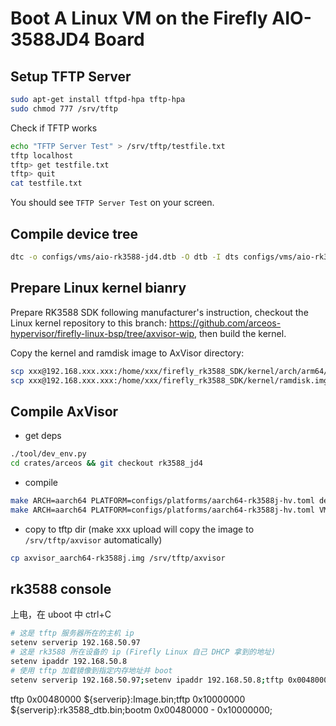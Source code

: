 # Boot A Linux VM on the Firefly AIO-3588JD4 Board

## Setup TFTP Server

```bash
sudo apt-get install tftpd-hpa tftp-hpa
sudo chmod 777 /srv/tftp
```

Check if TFTP works

```bash
echo "TFTP Server Test" > /srv/tftp/testfile.txt
tftp localhost
tftp> get testfile.txt
tftp> quit
cat testfile.txt
```

You should see `TFTP Server Test` on your screen.

## Compile device tree

```bash
dtc -o configs/vms/aio-rk3588-jd4.dtb -O dtb -I dts configs/vms/aio-rk3588-jd4.dts
```

## Prepare Linux kernel bianry

Prepare RK3588 SDK following manufacturer's instruction, checkout the Linux kernel repository to this branch: https://github.com/arceos-hypervisor/firefly-linux-bsp/tree/axvisor-wip, then build the kernel.

Copy the kernel and ramdisk image to AxVisor directory:

```bash
scp xxx@192.168.xxx.xxx:/home/xxx/firefly_rk3588_SDK/kernel/arch/arm64/boot/Image configs/vms/Image.bin
scp xxx@192.168.xxx.xxx:/home/xxx/firefly_rk3588_SDK/kernel/ramdisk.img configs/vms/ramdisk.img
```

## Compile AxVisor

* get deps

```bash
./tool/dev_env.py
cd crates/arceos && git checkout rk3588_jd4
```

* compile

```bash
make ARCH=aarch64 PLATFORM=configs/platforms/aarch64-rk3588j-hv.toml defconfig
make ARCH=aarch64 PLATFORM=configs/platforms/aarch64-rk3588j-hv.toml VM_CONFIGS=configs/vms/linux-rk3588-aarch64-smp.toml LOG=debug GICV3=y upload
```

* copy to tftp dir (make xxx upload will copy the image to `/srv/tftp/axvisor` automatically)

```bash
cp axvisor_aarch64-rk3588j.img /srv/tftp/axvisor
```

## rk3588 console

上电，在 uboot 中 ctrl+C

```bash
# 这是 tftp 服务器所在的主机 ip
setenv serverip 192.168.50.97
# 这是 rk3588 所在设备的 ip (Firefly Linux 自己 DHCP 拿到的地址)
setenv ipaddr 192.168.50.8
# 使用 tftp 加载镜像到指定内存地址并 boot
setenv serverip 192.168.50.97;setenv ipaddr 192.168.50.8;tftp 0x00480000 ${serverip}:axvisor;tftp 0x10000000 ${serverip}:rk3588_dtb.bin;bootm 0x00480000 - 0x10000000;
```
tftp 0x00480000 ${serverip}:Image.bin;tftp 0x10000000 ${serverip}:rk3588_dtb.bin;bootm 0x00480000 - 0x10000000;
